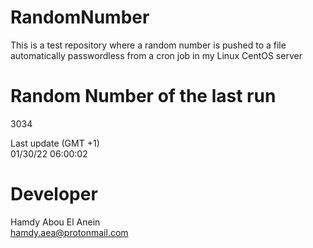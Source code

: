 # RandomNumber    
This is a test repository where a random number is pushed to a file automatically passwordless from a cron job in my Linux CentOS server    
# Random Number of the last run   
3034
      
Last update (GMT +1)    
01/30/22 06:00:02
# Developer    
Hamdy Abou El Anein   
hamdy.aea@protonmail.com
